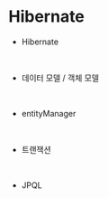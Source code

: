# Hibernate

* Hibernate

<br>

* 데이터 모델 / 객체 모델

<br>

* entityManager

<br>

* 트랜잭션

<br>

* JPQL

<br>
